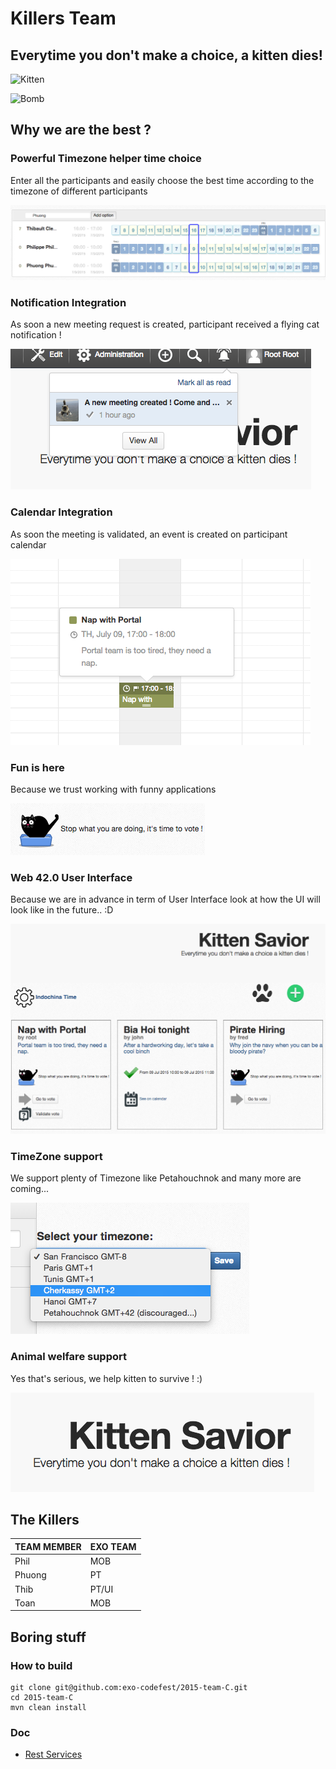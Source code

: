 Killers Team
===========

## Everytime you don't make a choice, a kitten dies!

![Kitten](http://static.mybs.com/wp-content/uploads/2013/04/kittenswakingup1.gif)

![Bomb](http://24.media.tumblr.com/5123303ad2132a752b3ae07e3df1ca94/tumblr_n6q13yGbzZ1r5kl7zo1_500.gif)

## Why we are the best ?

### Powerful Timezone helper time choice
Enter all the participants and easily choose the best time according to the timezone of different participants

![timezonehelper](./webapp/src/main/webapp/image/doc/timezonehelper.png)

### Notification Integration
As soon a new meeting request is created, participant received a flying cat notification !

![notificationIntegration](./webapp/src/main/webapp/image/doc/notificationIntegration.png)

### Calendar Integration
As soon the meeting is validated, an event is created on participant calendar

![calendarIntegration](./webapp/src/main/webapp/image/doc/calendarIntegration.png)

### Fun is here
Because we trust working with funny applications

![funny](./webapp/src/main/webapp/image/doc/funny.png)

### Web 42.0 User Interface
Because we are in advance in term of User Interface look at how the UI will look like in the future.. :D

![homepage](./webapp/src/main/webapp/image/doc/homepage.png)

### TimeZone support
We support plenty of Timezone like Petahouchnok and many more are coming...

![timezone](./webapp/src/main/webapp/image/doc/timezone.png)

### Animal welfare support
Yes that's serious, we help kitten to survive ! :)

![title](./webapp/src/main/webapp/image/doc/title.png)

## The Killers

TEAM MEMBER | EXO TEAM
------------ | -------------
Phil | MOB
Phuong | PT
Thib | PT/UI
Toan | MOB

## Boring stuff

### How to build

	git clone git@github.com:exo-codefest/2015-team-C.git
	cd 2015-team-C
	mvn clean install

### Doc

* [Rest Services](https://github.com/exo-codefest/2015-team-C/blob/master/doc/rest.md)
